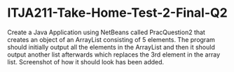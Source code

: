 # ITJA211-Take-Home-Test-2-Final-Q2
Create a Java Application using NetBeans called PracQuestion2 that creates an object of an ArrayList consisting of 5 elements. The program should initially output all the elements in the ArrayList and then it should output another list afterwards which replaces the 3rd element in the array list. Screenshot of how it should look has been added.
